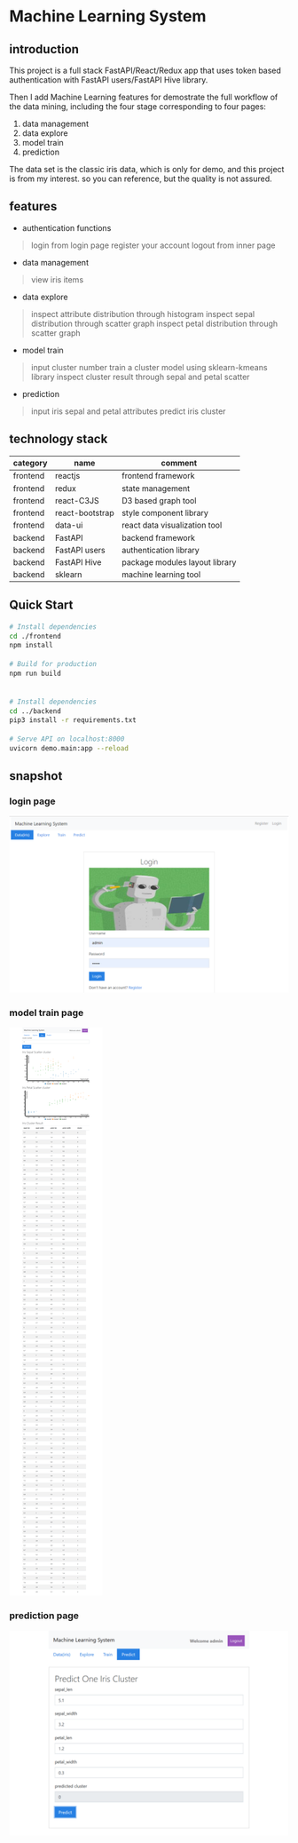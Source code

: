 # Machine Learning System

## introduction

This project is a full stack FastAPI/React/Redux app that uses token based authentication with FastAPI users/FastAPI Hive library.

Then I add Machine Learning features for demostrate the full workflow of the data mining, including the four stage corresponding to four pages:
1. data management
2. data explore
3. model train
4. prediction

The data set is the classic iris data, which is only for demo, and this project is from my interest. so you can reference, but the quality is not assured.

## features

* authentication functions
> login from login page
> register your account
> logout from inner page

* data management
> view iris items

* data explore
> inspect attribute distribution through histogram
> inspect sepal distribution through scatter graph
> inspect petal distribution through scatter graph

* model train
> input cluster number
> train a cluster model using sklearn-kmeans library
> inspect cluster result through sepal and petal scatter

* prediction
> input iris sepal and petal attributes
> predict iris cluster

## technology stack


category | name | comment
---------|----------|---------
 frontend | reactjs | frontend framework
 frontend | redux | state management
 frontend | react-C3JS | D3 based graph tool
 frontend | react-bootstrap | style component library
 frontend | data-ui | react data visualization tool
 backend | FastAPI | backend framework
 backend | FastAPI users | authentication library
 backend | FastAPI Hive | package modules layout library
 backend | sklearn | machine learning tool

## Quick Start

```bash
# Install dependencies
cd ./frontend
npm install

# Build for production
npm run build


# Install dependencies
cd ../backend
pip3 install -r requirements.txt

# Serve API on localhost:8000
uvicorn demo.main:app --reload
```

## snapshot

### login page
![avatar](./snapshot/loginpage.png)

### model train page
![avatar](./snapshot/train.png)

### prediction page
![avatar](./snapshot/predict.png)


